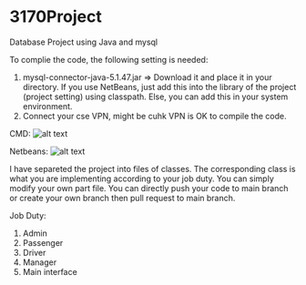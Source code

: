 # 3170Project
Database Project using Java and mysql

To complie the code, the following setting is needed:
1. mysql-connector-java-5.1.47.jar => Download it and place it in your directory. If you use NetBeans, just add this into the library of the project (project setting) using classpath. Else, you can add this in your system environment.
2. Connect your cse VPN, might be cuhk VPN is OK to compile the code.

CMD:
![alt text](https://github.com/div1121/3170Project/blob/main/cmd.png)

Netbeans:
![alt text](https://github.com/div1121/3170Project/blob/main/netbean.png)

I have separeted the project into files of classes. The corresponding class is what you are implementing according to your job duty. You can simply modify your own part file.
You can directly push your code to main branch or create your own branch then pull request to main branch.

Job Duty:
1. Admin
2. Passenger
3. Driver
4. Manager
5. Main interface


